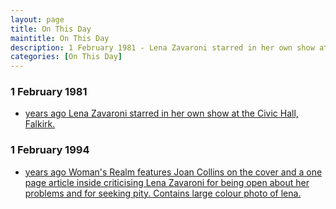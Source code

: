 ```yaml
---
layout: page
title: On This Day
maintitle: On This Day
description: 1 February 1981 - Lena Zavaroni starred in her own show at the Civic Hall, Falkirk. 1 January 1994 - Woman's Realm features Joan Collins on the cover and a one page1 article inside criticising Lena Zavaroni for being open about her problems and for seeking pity. Contains large colour photo of lena.
categories: [On This Day]
---
```


### 1 February 1981
* [<span id="age1"></span> years ago Lena Zavaroni starred in her own show at the Civic Hall, Falkirk.](/theatre/the%20lena%20zavaroni%20show/1981/02/01/the-lena-zavaroni-show.html)

### 1 February 1994
* [<span id="age2"></span> years ago Woman's Realm features Joan Collins on the cover and a one page article inside criticising Lena Zavaroni for being open about her problems and for seeking pity. Contains large colour photo of lena.](/magazines/1994/02/01/womans-realm.html)

<!-- Script for calculating number of years ago -->
<script>
var dob = '19810201';
var year = Number(dob.substr(0, 4));
var month = Number(dob.substr(4, 2)) - 1;
var day = Number(dob.substr(6, 2));
var today = new Date();
var age1 = today.getFullYear() - year;
if (today.getMonth() < month || (today.getMonth() == month && today.getDate() < day)) {
  age1--;
}
document.getElementById("age1").innerHTML=age1;

var dob = '19940201';
var year = Number(dob.substr(0, 4));
var month = Number(dob.substr(4, 2)) - 1;
var day = Number(dob.substr(6, 2));
var today = new Date();
var age2 = today.getFullYear() - year;
if (today.getMonth() < month || (today.getMonth() == month && today.getDate() < day)) {
  age2--;
}
document.getElementById("age2").innerHTML=age2;
</script>

